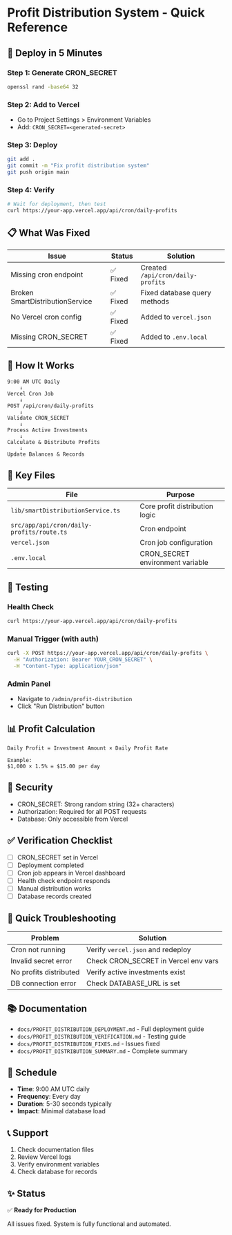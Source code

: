 # Profit Distribution System - Quick Reference

## 🚀 Deploy in 5 Minutes

### Step 1: Generate CRON_SECRET
```bash
openssl rand -base64 32
```

### Step 2: Add to Vercel
- Go to Project Settings > Environment Variables
- Add: `CRON_SECRET=<generated-secret>`

### Step 3: Deploy
```bash
git add .
git commit -m "Fix profit distribution system"
git push origin main
```

### Step 4: Verify
```bash
# Wait for deployment, then test
curl https://your-app.vercel.app/api/cron/daily-profits
```

## 📋 What Was Fixed

| Issue | Status | Solution |
|-------|--------|----------|
| Missing cron endpoint | ✅ Fixed | Created `/api/cron/daily-profits` |
| Broken SmartDistributionService | ✅ Fixed | Fixed database query methods |
| No Vercel cron config | ✅ Fixed | Added to `vercel.json` |
| Missing CRON_SECRET | ✅ Fixed | Added to `.env.local` |

## 🔄 How It Works

```
9:00 AM UTC Daily
    ↓
Vercel Cron Job
    ↓
POST /api/cron/daily-profits
    ↓
Validate CRON_SECRET
    ↓
Process Active Investments
    ↓
Calculate & Distribute Profits
    ↓
Update Balances & Records
```

## 📁 Key Files

| File | Purpose |
|------|---------|
| `lib/smartDistributionService.ts` | Core profit distribution logic |
| `src/app/api/cron/daily-profits/route.ts` | Cron endpoint |
| `vercel.json` | Cron job configuration |
| `.env.local` | CRON_SECRET environment variable |

## 🧪 Testing

### Health Check
```bash
curl https://your-app.vercel.app/api/cron/daily-profits
```

### Manual Trigger (with auth)
```bash
curl -X POST https://your-app.vercel.app/api/cron/daily-profits \
  -H "Authorization: Bearer YOUR_CRON_SECRET" \
  -H "Content-Type: application/json"
```

### Admin Panel
- Navigate to `/admin/profit-distribution`
- Click "Run Distribution" button

## 📊 Profit Calculation

```
Daily Profit = Investment Amount × Daily Profit Rate

Example:
$1,000 × 1.5% = $15.00 per day
```

## 🔐 Security

- CRON_SECRET: Strong random string (32+ characters)
- Authorization: Required for all POST requests
- Database: Only accessible from Vercel

## ✅ Verification Checklist

- [ ] CRON_SECRET set in Vercel
- [ ] Deployment completed
- [ ] Cron job appears in Vercel dashboard
- [ ] Health check endpoint responds
- [ ] Manual distribution works
- [ ] Database records created

## 🐛 Quick Troubleshooting

| Problem | Solution |
|---------|----------|
| Cron not running | Verify `vercel.json` and redeploy |
| Invalid secret error | Check CRON_SECRET in Vercel env vars |
| No profits distributed | Verify active investments exist |
| DB connection error | Check DATABASE_URL is set |

## 📚 Documentation

- `docs/PROFIT_DISTRIBUTION_DEPLOYMENT.md` - Full deployment guide
- `docs/PROFIT_DISTRIBUTION_VERIFICATION.md` - Testing guide
- `docs/PROFIT_DISTRIBUTION_FIXES.md` - Issues fixed
- `docs/PROFIT_DISTRIBUTION_SUMMARY.md` - Complete summary

## 🎯 Schedule

- **Time**: 9:00 AM UTC daily
- **Frequency**: Every day
- **Duration**: 5-30 seconds typically
- **Impact**: Minimal database load

## 📞 Support

1. Check documentation files
2. Review Vercel logs
3. Verify environment variables
4. Check database for records

## ✨ Status

✅ **Ready for Production**

All issues fixed. System is fully functional and automated.

